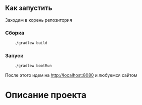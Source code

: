 ## Как запустить

Заходим в корень репозитория

### Сборка

```bash
    ./gradlew build
```

### Запуск

```bash
    ./gradlew bootRun
```

После этого идем на [http://localhost:8080]() и любуемся сайтом


# Описание проекта


